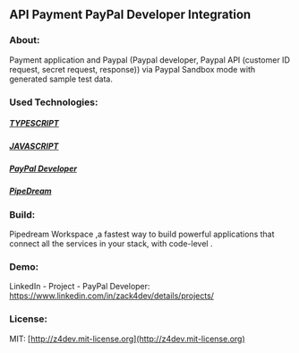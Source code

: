 ## API Payment PayPal Developer Integration

### About:
Payment application and Paypal (Paypal developer, Paypal API (customer ID request, secret request, response)) via Paypal Sandbox mode with generated sample test data.
<br/>

### Used Technologies:
##### [TYPESCRIPT](https://www.typescriptlang.org/)
##### [JAVASCRIPT](https://developer.mozilla.org/en-US/docs/web/javascript)
##### [PayPal Developer](https://developer.paypal.com/api/rest/)
##### [PipeDream](https://pipedream.com/about)

### Build:

Pipedream Workspace ,a fastest way to build powerful applications that connect all the services in your stack, with code-level .

### Demo:

LinkedIn - Project - PayPal Developer: https://www.linkedin.com/in/zack4dev/details/projects/

### License:
MIT: [http://z4dev.mit-license.org](http://z4dev.mit-license.org)

